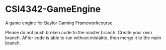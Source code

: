 # CSI4342-GameEngine
A game engine for Baylor Gaming Frameworkcourse

Please do not push broken code to the master branch. Create your own branch. AFter code is able to run without mistakte, then merge it to the main branch. 
